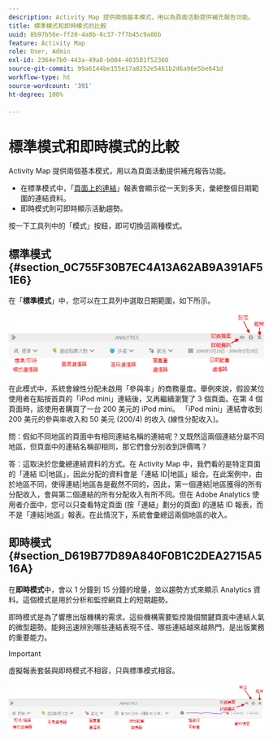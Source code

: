 ```yaml
---
description: Activity Map 提供兩個基本模式，用以為頁面活動提供補充報告功能。
title: 標準模式和即時模式的比較
uuid: 8b97b56e-ff20-4a8b-8c37-7f7b45c9a86b
feature: Activity Map
role: User, Admin
exl-id: 2364e7b0-443a-49a8-b084-403501f52360
source-git-commit: 99a6144be155e17a8252e5461b2d6a96e5be641d
workflow-type: ht
source-wordcount: '391'
ht-degree: 100%

---
```


# 標準模式和即時模式的比較

Activity Map 提供兩個基本模式，用以為頁面活動提供補充報告功能。

* 在標準模式中，「[頁面上的連結](/help/analyze/activity-map/activitymap-links-report.md)」報表會顯示從一天到多天，彙總整個日期範圍的連結資料。
* 即時模式則可即時顯示活動趨勢。

按一下工具列中的「模式」按鈕，即可切換這兩種模式。

## 標準模式 {#section_0C755F30B7EC4A13A62AB9A391AF51E6}

在「**標準模式**」中，您可以在工具列中選取日期範圍，如下所示。

![](assets/standard_mode.png)

在此模式中，系統會線性分配未啟用「參與率」的商務量度。舉例來說，假設某位使用者在點按首頁的「iPod mini」連結後，又再繼續瀏覽了 3 個頁面。在第 4 個頁面時，該使用者購買了一台 200 美元的 iPod mini。 「iPod mini」連結會收到 200 美元的參與率收入和 50 美元 (200/4) 的收入 (線性分配收入)。

問：假如不同地區的頁面中有相同連結名稱的連結呢？又既然這兩個連結分屬不同地區，但頁面中的連結名稱卻相同，那它們會分別收到評價嗎？

答：這取決於您彙總連結資料的方式。在 Activity Map 中，我們看的是特定頁面的「連結 ID|地區」，因此分配的資料會是「連結 ID|地區」組合。在此案例中，由於地區不同，使得連結|地區各是截然不同的，因此，第一個連結|地區獲得的所有分配收入，會與第二個連結的所有分配收入有所不同。但在 Adobe Analytics 使用者介面中，您可以只查看特定頁面 (按「連結」劃分的頁面) 的連結 ID 報表，而不是「連結|地區」報表。在此情況下，系統會彙總這兩個地區的收入。

## 即時模式 {#section_D619B77D89A840F0B1C2DEA2715A516A}

在&#x200B;**即時模式**&#x200B;中，會以 1 分鐘到 15 分鐘的增量，並以趨勢方式來顯示 Analytics 資料。這個模式是用於分析和監控網頁上的短期趨勢。

即時模式是為了響應出版機構的需求。這些機構需要監控幾個關鍵頁面中連結人氣的微型趨勢。能夠迅速辨別哪些連結表現不佳、哪些連結越來越熱門，是出版業務的重要能力。

>[!IMPORTANT]
>
>虛擬報表套裝與即時模式不相容，只與標準模式相容。

![](assets/live_mode.png)
